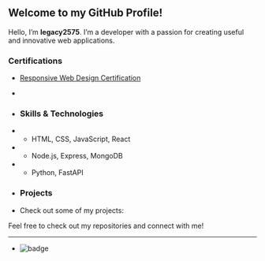 ## Welcome to my GitHub Profile!

Hello, I’m **legacy2575**. I’m a developer with a passion for creating useful and innovative web applications. 

### Certifications
- [Responsive Web Design Certification](https://www.freecodecamp.org/certification/fcc0ee8ff43-8955-491a-8ce4-29d680ede40b/responsive-web-design)
-
- ### Skills & Technologies
- - HTML, CSS, JavaScript, React
- - Node.js, Express, MongoDB
- - Python, FastAPI

- ### Projects
- Check out some of my projects:

 Feel free to check out my repositories and connect with me!

- ---

- ![badge](https://img.shields.io/badge/Responsive_Web_Design-FCC-orange?style=flat-square)






<!--
**legacy2575/legacy2575** is a ✨ _special_ ✨ repository because its `README.md` (this file) appears on your GitHub profile.

Here are some ideas to get you started:

- 🔭 I’m currently working on ...
- 🌱 I’m currently learning ...
- 👯 I’m looking to collaborate on ...
- 🤔 I’m looking for help with ...
- 💬 Ask me about ...
- 📫 How to reach me: ...
- 😄 Pronouns: ...
- ⚡ Fun fact: ...
-->
